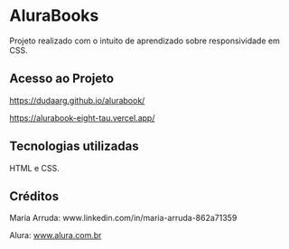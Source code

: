 <h1>AluraBooks</h1>
<p>Projeto realizado com o intuito de aprendizado sobre responsividade em CSS.</p>

<h2>Acesso ao Projeto</h2>

https://dudaarg.github.io/alurabook/

https://alurabook-eight-tau.vercel.app/

<h2>Tecnologias utilizadas</h2>
<p>HTML e CSS.</p>

<h2>Créditos</h2>
Maria Arruda: www.linkedin.com/in/maria-arruda-862a71359

Alura: www.alura.com.br
